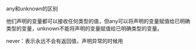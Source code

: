 any和unknown的区别

他们声明的变量都可以接收任何类型的值，但any可以将声明的变量赋值给已明确类型的变量，unknown不能将声明的变量赋值给已明确类型的变量。

never：表示永远不会有返回值，声明异常的时候用